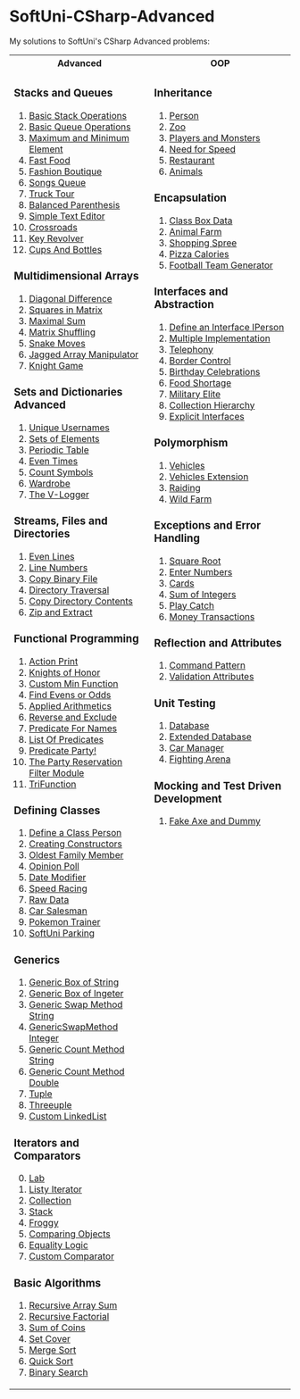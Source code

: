 # SoftUni-CSharp-Advanced
My solutions to SoftUni's CSharp Advanced problems:

<table style="width:100%">
  <tr>
    <th>Advanced</th>
    <th>OOP</th>
  </tr>
  <tr>
    <td valign="top">
      
### Stacks and Queues      
1. [Basic Stack Operations](https://github.com/Banovvv/SoftUni-CSharp-Advanced/blob/master/Advanced/Stacks%20and%20Queues/01.BasicStackOperations/Program.cs)
2. [Basic Queue Operations](https://github.com/Banovvv/SoftUni-CSharp-Advanced/blob/master/Advanced/Stacks%20and%20Queues/02.BasicQueueOperations/Program.cs)
3. [Maximum and Minimum Element](https://github.com/Banovvv/SoftUni-CSharp-Advanced/blob/master/Advanced/Stacks%20and%20Queues/03.MaximumAndMinimumElement/Program.cs)
4. [Fast Food](https://github.com/Banovvv/SoftUni-CSharp-Advanced/blob/master/Advanced/Stacks%20and%20Queues/04.FastFood/Program.cs)
5. [Fashion Boutique](https://github.com/Banovvv/SoftUni-CSharp-Advanced/blob/master/Advanced/Stacks%20and%20Queues/05.FashionBoutique/Program.cs)
6. [Songs Queue](https://github.com/Banovvv/SoftUni-CSharp-Advanced/blob/master/Advanced/Stacks%20and%20Queues/06.SongsQueue/Program.cs)
7. [Truck Tour](https://github.com/Banovvv/SoftUni-CSharp-Advanced/blob/master/Advanced/Stacks%20and%20Queues/07.TruckTour/Program.cs)
8. [Balanced Parenthesis](https://github.com/Banovvv/SoftUni-CSharp-Advanced/blob/master/Advanced/Stacks%20and%20Queues/08.BalancedParenthesis/Program.cs)
9. [Simple Text Editor](https://github.com/Banovvv/SoftUni-CSharp-Advanced/blob/master/Advanced/Stacks%20and%20Queues/09.SimpleTextEditor/Program.cs)
10. [Crossroads](https://github.com/Banovvv/SoftUni-CSharp-Advanced/blob/master/Advanced/Stacks%20and%20Queues/10.Crossroads/Program.cs)
11. [Key Revolver](https://github.com/Banovvv/SoftUni-CSharp-Advanced/blob/master/Advanced/Stacks%20and%20Queues/11.KeyRevolver/Program.cs)
12. [Cups And Bottles](https://github.com/Banovvv/SoftUni-CSharp-Advanced/blob/master/Advanced/Stacks%20and%20Queues/12.CupsAndBottles/Program.cs)

### Multidimensional Arrays      
1. [Diagonal Difference](https://github.com/Banovvv/SoftUni-CSharp-Advanced/blob/master/Advanced/Multidimensional%20Arrays/1.DiagonalDifference/Program.cs)
2. [Squares in Matrix](https://github.com/Banovvv/SoftUni-CSharp-Advanced/blob/master/Advanced/Multidimensional%20Arrays/2.SquaresInMatrix/Program.cs)
3. [Maximal Sum](https://github.com/Banovvv/SoftUni-CSharp-Advanced/blob/master/Advanced/Multidimensional%20Arrays/3.MaximalSum/Program.cs)
4. [Matrix Shuffling](https://github.com/Banovvv/SoftUni-CSharp-Advanced/blob/master/Advanced/Multidimensional%20Arrays/4.MatrixShuffling/Program.cs)
5. [Snake Moves](https://github.com/Banovvv/SoftUni-CSharp-Advanced/blob/master/Advanced/Multidimensional%20Arrays/5.SnakeMoves/Program.cs)
6. [Jagged Array Manipulator](https://github.com/Banovvv/SoftUni-CSharp-Advanced/blob/master/Advanced/Multidimensional%20Arrays/6.JaggedArrayManipulator/Program.cs)
7. [Knight Game](https://github.com/Banovvv/SoftUni-CSharp-Advanced/blob/master/Advanced/Multidimensional%20Arrays/7.KnightGame/Program.cs)

### Sets and Dictionaries Advanced
1. [Unique Usernames](https://github.com/Banovvv/SoftUni-CSharp-Advanced/blob/master/Advanced/Sets%20and%20Dictionaries%20Advanced/01.UniqueUsernames/Program.cs)
2. [Sets of Elements](https://github.com/Banovvv/SoftUni-CSharp-Advanced/blob/master/Advanced/Sets%20and%20Dictionaries%20Advanced/02.SetsOfElements/Program.cs)
3. [Periodic Table](https://github.com/Banovvv/SoftUni-CSharp-Advanced/blob/master/Advanced/Sets%20and%20Dictionaries%20Advanced/03.PeriodicTable/Program.cs)
4. [Even Times](https://github.com/Banovvv/SoftUni-CSharp-Advanced/blob/master/Advanced/Sets%20and%20Dictionaries%20Advanced/04.EvenTimes/Program.cs)
5. [Count Symbols](https://github.com/Banovvv/SoftUni-CSharp-Advanced/blob/master/Advanced/Sets%20and%20Dictionaries%20Advanced/05.CountSymbols/Program.cs)
6. [Wardrobe](https://github.com/Banovvv/SoftUni-CSharp-Advanced/blob/master/Advanced/Sets%20and%20Dictionaries%20Advanced/06.Wardrobe/Program.cs)
7. [The V-Logger](https://github.com/Banovvv/SoftUni-CSharp-Advanced/blob/master/Advanced/Sets%20and%20Dictionaries%20Advanced/07.TheV-Logger/Program.cs)

### Streams, Files and Directories
1. [Even Lines](https://github.com/Banovvv/SoftUni-CSharp-Advanced/tree/master/Advanced/Streams%2C%20Files%20and%20Directories/01.EvenLines)
2. [Line Numbers](https://github.com/Banovvv/SoftUni-CSharp-Advanced/tree/master/Advanced/Streams%2C%20Files%20and%20Directories/02.LineNumbers)
3. [Copy Binary File](https://github.com/Banovvv/SoftUni-CSharp-Advanced/tree/master/Advanced/Streams%2C%20Files%20and%20Directories/03.CopyBinaryFile)
4. [Directory Traversal](https://github.com/Banovvv/SoftUni-CSharp-Advanced/tree/master/Advanced/Streams%2C%20Files%20and%20Directories/04.DirectoryTraversal)
5. [Copy Directory Contents](https://github.com/Banovvv/SoftUni-CSharp-Advanced/tree/master/Advanced/Streams%2C%20Files%20and%20Directories/05.CopyDirectoryContents)
6. [Zip and Extract](https://github.com/Banovvv/SoftUni-CSharp-Advanced/tree/master/Advanced/Streams%2C%20Files%20and%20Directories/06.ZipAndExtracts)

### Functional Programming
1. [Action Print](https://github.com/Banovvv/SoftUni-CSharp-Advanced/tree/master/Advanced/Functional%20Programming/01.ActionPrint)
2. [Knights of Honor](https://github.com/Banovvv/SoftUni-CSharp-Advanced/tree/master/Advanced/Functional%20Programming/02.KnightsOfHonor)
3. [Custom Min Function](https://github.com/Banovvv/SoftUni-CSharp-Advanced/tree/master/Advanced/Functional%20Programming/03.CustomMinFunction)
4. [Find Evens or Odds](https://github.com/Banovvv/SoftUni-CSharp-Advanced/tree/master/Advanced/Functional%20Programming/04.FindEvensOrOdds)
5. [Applied Arithmetics](https://github.com/Banovvv/SoftUni-CSharp-Advanced/tree/master/Advanced/Functional%20Programming/05.AppliedArithmetics)
6. [Reverse and Exclude](https://github.com/Banovvv/SoftUni-CSharp-Advanced/tree/master/Advanced/Functional%20Programming/06.ReverseAndExclude)
7. [Predicate For Names](https://github.com/Banovvv/SoftUni-CSharp-Advanced/tree/master/Advanced/Functional%20Programming/07.PredicateForNames)
8. [List Of Predicates](https://github.com/Banovvv/SoftUni-CSharp-Advanced/tree/master/Advanced/Functional%20Programming/08.ListOfPredicates)
9. [Predicate Party!](https://github.com/Banovvv/SoftUni-CSharp-Advanced/tree/master/Advanced/Functional%20Programming/09.PredicateParty!)
10. [The Party Reservation Filter Module](https://github.com/Banovvv/SoftUni-CSharp-Advanced/tree/master/Advanced/Functional%20Programming/10.ThePartyReservationFilterModule)
11. [TriFunction](https://github.com/Banovvv/SoftUni-CSharp-Advanced/tree/master/Advanced/Functional%20Programming/11.TriFunction)
      
### Defining Classes
1. [Define a Class Person](https://github.com/Banovvv/SoftUni-CSharp-Advanced/tree/master/Advanced/Defining%20classes/01.DefineAClassPerson)
2. [Creating Constructors](https://github.com/Banovvv/SoftUni-CSharp-Advanced/tree/master/Advanced/Defining%20classes/02.CreatingConstructors)
3. [Oldest Family Member](https://github.com/Banovvv/SoftUni-CSharp-Advanced/tree/master/Advanced/Defining%20classes/03.OldestFamilyMember)
4. [Opinion Poll](https://github.com/Banovvv/SoftUni-CSharp-Advanced/tree/master/Advanced/Defining%20classes/04.OpinionPoll)
5. [Date Modifier](https://github.com/Banovvv/SoftUni-CSharp-Advanced/tree/master/Advanced/Defining%20classes/05.DateModifier)
6. [Speed Racing](https://github.com/Banovvv/SoftUni-CSharp-Advanced/tree/master/Advanced/Defining%20classes/06.SpeedRacing)
7. [Raw Data](https://github.com/Banovvv/SoftUni-CSharp-Advanced/tree/master/Advanced/Defining%20classes/07.RawData)
8. [Car Salesman](https://github.com/Banovvv/SoftUni-CSharp-Advanced/tree/master/Advanced/Defining%20classes/08.CarSalesman)
9. [Pokemon Trainer](https://github.com/Banovvv/SoftUni-CSharp-Advanced/tree/master/Advanced/Defining%20classes/09.PokemonTrainer)
10. [SoftUni Parking](https://github.com/Banovvv/SoftUni-CSharp-Advanced/tree/master/Advanced/Defining%20classes/10.SoftUniParking)
      
### Generics
1. [Generic Box of String](https://github.com/Banovvv/SoftUni-CSharp-Advanced/tree/master/Advanced/Generics/01.GenericBoxOfString)
2. [Generic Box of Ingeter](https://github.com/Banovvv/SoftUni-CSharp-Advanced/tree/master/Advanced/Generics/02.GenericBoxOfInteger)
3. [Generic Swap Method String](https://github.com/Banovvv/SoftUni-CSharp-Advanced/tree/master/Advanced/Generics/03.GenericSwapMethodString)
4. [GenericSwapMethod Integer](https://github.com/Banovvv/SoftUni-CSharp-Advanced/tree/master/Advanced/Generics/04.GenericSwapMethodInteger)
5. [Generic Count Method String](https://github.com/Banovvv/SoftUni-CSharp-Advanced/tree/master/Advanced/Generics/05.GenericCountMethodString)
6. [Generic Count Method Double](https://github.com/Banovvv/SoftUni-CSharp-Advanced/tree/master/Advanced/Generics/06.GenericCountMethodDouble)
7. [Tuple](https://github.com/Banovvv/SoftUni-CSharp-Advanced/tree/master/Advanced/Generics/07.Tuple)
8. [Threeuple](https://github.com/Banovvv/SoftUni-CSharp-Advanced/tree/master/Advanced/Generics/08.Threeuple)
9. [Custom LinkedList](https://github.com/Banovvv/SoftUni-CSharp-Advanced/tree/master/Advanced/Generics/09.CustomLinkedList) 
      
### Iterators and Comparators
0. [Lab](https://github.com/Banovvv/SoftUni-CSharp-Advanced/tree/master/Advanced/Iterators%20and%20Comparators/00.%20Lab)
1. [Listy Iterator](https://github.com/Banovvv/SoftUni-CSharp-Advanced/tree/master/Advanced/Iterators%20and%20Comparators/01.ListyIterator)
2. [Collection](https://github.com/Banovvv/SoftUni-CSharp-Advanced/tree/master/Advanced/Iterators%20and%20Comparators/02.Collection)
3. [Stack](https://github.com/Banovvv/SoftUni-CSharp-Advanced/tree/master/Advanced/Iterators%20and%20Comparators/03.Stack)
4. [Froggy](https://github.com/Banovvv/SoftUni-CSharp-Advanced/tree/master/Advanced/Iterators%20and%20Comparators/04.Froggy)
5. [Comparing Objects](https://github.com/Banovvv/SoftUni-CSharp-Advanced/tree/master/Advanced/Iterators%20and%20Comparators/05.ComparingObjects)
6. [Equality Logic](https://github.com/Banovvv/SoftUni-CSharp-Advanced/tree/master/Advanced/Iterators%20and%20Comparators/06.EqualityLogic)
7. [Custom Comparator](https://github.com/Banovvv/SoftUni-CSharp-Advanced/tree/master/Advanced/Iterators%20and%20Comparators/07.CustomComparator)
      
### Basic Algorithms
1. [Recursive Array Sum](https://github.com/Banovvv/SoftUni-CSharp-Advanced/tree/master/Advanced/Basic%20Algorithms/01.RecursiveArraySum)
2. [Recursive Factorial](https://github.com/Banovvv/SoftUni-CSharp-Advanced/tree/master/Advanced/Basic%20Algorithms/02.RecursiveFactorial)
3. [Sum of Coins](https://github.com/Banovvv/SoftUni-CSharp-Advanced/tree/master/Advanced/Basic%20Algorithms/03.SumOfCoins)
4. [Set Cover](https://github.com/Banovvv/SoftUni-CSharp-Advanced/tree/master/Advanced/Basic%20Algorithms/04.SetCover)
5. [Merge Sort](https://github.com/Banovvv/SoftUni-CSharp-Advanced/tree/master/Advanced/Basic%20Algorithms/05.MergeSort)
6. [Quick Sort](https://github.com/Banovvv/SoftUni-CSharp-Advanced/tree/master/Advanced/Basic%20Algorithms/06.Quicksort)
7. [Binary Search](https://github.com/Banovvv/SoftUni-CSharp-Advanced/tree/master/Advanced/Basic%20Algorithms/07.BinarySearch)
    </td>    
    <td valign="top">
      
### Inheritance
1. [Person](https://github.com/Banovvv/SoftUni-CSharp-Advanced/tree/master/OOP/Inheritance/01.Person)
2. [Zoo](https://github.com/Banovvv/SoftUni-CSharp-Advanced/tree/master/OOP/Inheritance/02.Zoo)
3. [Players and Monsters](https://github.com/Banovvv/SoftUni-CSharp-Advanced/tree/master/OOP/Inheritance/03.PlayersAndMonsters)
4. [Need for Speed](https://github.com/Banovvv/SoftUni-CSharp-Advanced/tree/master/OOP/Inheritance/04.NeedForSpeed)
5. [Restaurant](https://github.com/Banovvv/SoftUni-CSharp-Advanced/tree/master/OOP/Inheritance/05.Restaurant)
6. [Animals](https://github.com/Banovvv/SoftUni-CSharp-Advanced/tree/master/OOP/Inheritance/06.Animals)
### Encapsulation
1. [Class Box Data](https://github.com/Banovvv/SoftUni-CSharp-Advanced/tree/master/OOP/Encapsulation/01.ClassBoxData)
2. [Animal Farm](https://github.com/Banovvv/SoftUni-CSharp-Advanced/tree/master/OOP/Encapsulation/02.AnimalFarm)
3. [Shopping Spree](https://github.com/Banovvv/SoftUni-CSharp-Advanced/tree/master/OOP/Encapsulation/03.ShoppingSpree)
4. [Pizza Calories](https://github.com/Banovvv/SoftUni-CSharp-Advanced/tree/master/OOP/Encapsulation/04.PizzaCalories)
5. [Football Team Generator](https://github.com/Banovvv/SoftUni-CSharp-Advanced/tree/master/OOP/Encapsulation/05.FootballTeamGenerator)
### Interfaces and Abstraction
1. [Define an Interface IPerson](https://github.com/Banovvv/SoftUni-CSharp-Advanced/tree/master/OOP/Interfaces%20and%20Abstraction/01.Define%D0%90nInterfaceIPerson)
2. [Multiple Implementation](https://github.com/Banovvv/SoftUni-CSharp-Advanced/tree/master/OOP/Interfaces%20and%20Abstraction/02.MultipleImplementation)
3. [Telephony](https://github.com/Banovvv/SoftUni-CSharp-Advanced/tree/master/OOP/Interfaces%20and%20Abstraction/03.Telephony)
4. [Border Control](https://github.com/Banovvv/SoftUni-CSharp-Advanced/tree/master/OOP/Interfaces%20and%20Abstraction/04.BorderControl)
5. [Birthday Celebrations](https://github.com/Banovvv/SoftUni-CSharp-Advanced/tree/master/OOP/Interfaces%20and%20Abstraction/05.BirthdayCelebrations)
6. [Food Shortage](https://github.com/Banovvv/SoftUni-CSharp-Advanced/tree/master/OOP/Interfaces%20and%20Abstraction/06.FoodShortage)
7. [Military Elite](https://github.com/Banovvv/SoftUni-CSharp-Advanced/tree/master/OOP/Interfaces%20and%20Abstraction/07.MilitaryElite)
8. [Collection Hierarchy](https://github.com/Banovvv/SoftUni-CSharp-Advanced/tree/master/OOP/Interfaces%20and%20Abstraction/08.CollectionHierarchy)
9. [Explicit Interfaces](https://github.com/Banovvv/SoftUni-CSharp-Advanced/tree/master/OOP/Interfaces%20and%20Abstraction/09.ExplicitInterfaces)
### Polymorphism
1. [Vehicles](https://github.com/Banovvv/SoftUni-CSharp-Advanced/tree/master/OOP/Polymorphism/01.Vehicles)
2. [Vehicles Extension](https://github.com/Banovvv/SoftUni-CSharp-Advanced/tree/master/OOP/Polymorphism/02.VehiclesExtension)
3. [Raiding](https://github.com/Banovvv/SoftUni-CSharp-Advanced/tree/master/OOP/Polymorphism/03.Raiding)
4. [Wild Farm](https://github.com/Banovvv/SoftUni-CSharp-Advanced/tree/master/OOP/Polymorphism/04.WildFarm)
### Exceptions and Error Handling
1. [Square Root](https://github.com/Banovvv/SoftUni-CSharp-Advanced/tree/master/OOP/Exceptions%20and%20Error%20Handling/01.SquareRoot)
2. [Enter Numbers](https://github.com/Banovvv/SoftUni-CSharp-Advanced/tree/master/OOP/Exceptions%20and%20Error%20Handling/02.EnterNumbers)
3. [Cards](https://github.com/Banovvv/SoftUni-CSharp-Advanced/tree/master/OOP/Exceptions%20and%20Error%20Handling/03.Cards)
4. [Sum of Integers](https://github.com/Banovvv/SoftUni-CSharp-Advanced/tree/master/OOP/Exceptions%20and%20Error%20Handling/04.SumOfIntegers)
5. [Play Catch](https://github.com/Banovvv/SoftUni-CSharp-Advanced/tree/master/OOP/Exceptions%20and%20Error%20Handling/05.PlayCatch)
6. [Money Transactions](https://github.com/Banovvv/SoftUni-CSharp-Advanced/tree/master/OOP/Exceptions%20and%20Error%20Handling/06.MoneyTransactions)
### Reflection and Attributes
1. [Command Pattern]()
2. [Validation Attributes]()
### Unit Testing
1. [Database]()
2. [Extended Database]()
3. [Car Manager]()
4. [Fighting Arena]()     
### Mocking and Test Driven Development
1. [Fake Axe and Dummy]()
 
    </td>
  </tr>
</table>
